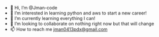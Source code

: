 - 👋 Hi, I’m @Jman-code
- 👀 I’m interested in learning python and aws to start a new career!
- 🌱 I’m currently learning everything I can!
- 💞️ I’m looking to collaborate on nothing right now but that will change
- 📫 How to reach me jman0413pdx@gmail.com

<!---
Jman-code/Jman-code is a ✨ special ✨ repository because its `README.md` (this file) appears on your GitHub profile.
You can click the Preview link to take a look at your changes.
--->
